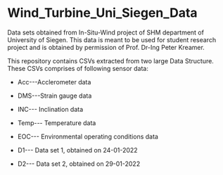 # Wind_Turbine_Uni_Siegen_Data
Data sets obtained from In-Situ-Wind project of SHM department of University of Siegen. 
This data is meant to be used for student research project and is obtained by permission of Prof. Dr-Ing Peter Kreamer.

This repository contains CSVs extracted from two large Data Structure. These CSVs comprises of following sensor data:

- Acc---Acclerometer data
- DMS---Strain gauge data
- INC--- Inclination data
- Temp--- Temperature data
- EOC--- Environmental operating conditions data

- D1--- Data set 1, obtained on 24-01-2022
- D2--- Data set 2, obtained on 29-01-2022

